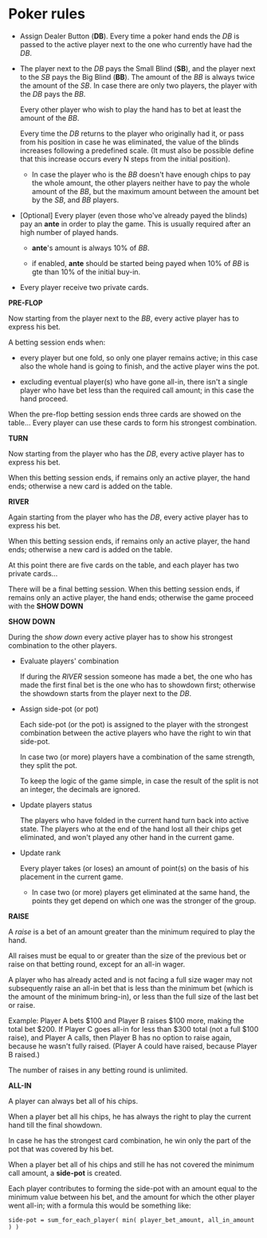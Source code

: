 Poker rules
===

* Assign Dealer Button (**DB**).
  Every time a poker hand ends the *DB* is passed to the active player next to the one who currently have had the *DB*.

* The player next to the *DB* pays the Small Blind (**SB**), and the player next to the *SB* pays the Big Blind (**BB**).
  The amount of the *BB* is always twice the amount of the *SB*.
  In case there are only two players, the player with the *DB* pays the *BB*.

  Every other player who wish to play the hand has to bet at least the amount of the *BB*.

  Every time the *DB* returns to the player who originally had it, or pass from his position in case he was eliminated, the value of the blinds increases following a predefined scale. (It must also be possible define that this increase occurs every N steps from the initial position).

  * In case the player who is the *BB* doesn't have enough chips to pay the whole amount, the other players neither have to pay the whole amount of the *BB*, but the maximum amount between the amount bet by the *SB*, and *BB* players.

* [Optional] Every player (even those who've already payed the blinds) pay an **ante** in order to play the game.
  This is usually required after an high number of played hands.

  * **ante**'s amount is always 10% of *BB*.

  * if enabled, **ante** should be started being payed when 10% of *BB* is gte than 10% of the initial buy-in.

* Every player receive two private cards.


**PRE-FLOP**

Now starting from the player next to the *BB*, every active player has to express his bet.

A betting session ends when:

* every player but one fold, so only one player remains active;
  in this case also the whole hand is going to finish, and the active player wins the pot.

* excluding eventual player(s) who have gone all-in, there isn't a single player who have bet less than the required call amount;
  in this case the hand proceed.

When the pre-flop betting session ends three cards are showed on the table... Every player can use these cards to form his strongest combination.

**TURN**

Now starting from the player who has the *DB*, every active player has to express his bet.

When this betting session ends, if remains only an active player, the hand ends; otherwise a new card is added on the table.

**RIVER**

Again starting from the player who has the *DB*, every active player has to express his bet.

When this betting session ends, if remains only an active player, the hand ends; otherwise a new card is added on the table.


At this point there are five cards on the table, and each player has two private cards...

There will be a final betting session.
When this betting session ends, if remains only an active player, the hand ends; otherwise the game proceed with the **SHOW DOWN**

**SHOW DOWN**

During the *show down* every active player has to show his strongest combination to the other players.

* Evaluate players' combination

  If during the *RIVER* session someone has made a bet, the one who has made the first final bet is the one who has to showdown first; otherwise the showdown starts from the player next to the *DB*.

* Assign side-pot (or pot)

  Each side-pot (or the pot) is assigned to the player with the strongest combination between the active players who have the right to win that side-pot.

  In case two (or more) players have a combination of the same strength, they split the pot.

  To keep the logic of the game simple, in case the result of the split is not an integer, the decimals are ignored.

* Update players status

  The players who have folded in the current hand turn back into active state. The players who at the end of the hand lost all their chips get eliminated, and won't played any other hand in the current game.

* Update rank

  Every player takes (or loses) an amount of point(s) on the basis of his placement in the current game.

  * In case two (or more) players get eliminated at the same hand, the points they get depend on which one was the stronger of the group.


**RAISE**

A *raise* is a bet of an amount greater than the minimum required to play the hand.

All raises must be equal to or greater than the size of the previous bet or raise on that betting round, except for an all-in wager.

A player who has already acted and is not facing a full size wager may not subsequently raise an all-in bet that is less than the minimum bet (which is the amount of the minimum bring-in), or less than the full size of the last bet or raise.

Example: Player A bets $100 and Player B raises $100 more, making the total bet $200. If Player C goes all-in for less than $300 total (not a full $100 raise), and Player A calls, then Player B has no option to raise again, because he wasn't fully raised. (Player A could have raised, because Player B raised.)

The number of raises in any betting round is unlimited.



**ALL-IN**

A player can always bet all of his chips.

When a player bet all his chips, he has always the right to play the current hand till the final showdown.

In case he has the strongest card combination, he win only the part of the pot that was covered by his bet.

When a player bet all of his chips and still he has not covered the minimum call amount, a **side-pot** is created.

Each player contributes to forming the side-pot with an amount equal to the minimum value between his bet, and the amount for which the other player went all-in; with a formula this would be something like:

```
side-pot = sum_for_each_player( min( player_bet_amount, all_in_amount ) )
```
